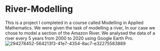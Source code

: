 # River-Modelling
This is a project I completed in a course called Modelling in Applied Mathematics. We were given the task of modelling a river, In our case we chose to model a section of the Amazon River. We analysed the data of a river every 5 years from 2000 to 2020 using Google Earth Pro.
![294278452-564213f3-41e7-4354-8ac7-e32275583889](https://github.com/MatthewGall3/River-Modelling/assets/113800575/6311fb67-76ed-4caa-92ed-5ff261030733)
